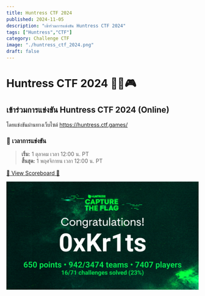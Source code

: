 ```yaml
---
title: Huntress CTF 2024 
published: 2024-11-05
description: "เข้าร่วมการแข่งขัน Huntress CTF 2024"
tags: ["Huntress","CTF"]
category: Challenge CTF
image: "./huntress_ctf_2024.png"
draft: false
---
```


# Huntress CTF 2024 🕵️‍♀️🎮
## เข้าร่วมการแข่งขัน Huntress CTF 2024 (Online) 

โดยแข่งขันผ่านทางเว็บไซต์ https://huntress.ctf.games/

### 📅 เวลาการแข่งขัน
> **เริ่ม:** 1 ตุลาคม เวลา 12:00 น. PT  
> **สิ้นสุด:** 1 พฤศจิกายน เวลา 12:00 น. PT 

[🔗 View Scoreboard 🎯](https://huntress.ctf.games/scoreboard)

![Certificate](./Certificate.png)
